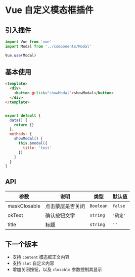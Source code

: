 # Vue 自定义模态框插件

## 引入插件

```js
import Vue from 'vue'
import Modal from '../components/Modal'

Vue.use(Modal)
```

## 基本使用

```html
<template>
  <div>
    <button @click="showModal">showModal</button>
  </div>
</template>
```

```js

export default {
  data() {
    return {}
  },
  methods: {
    showModal() {
      this.$modal({
        title: 'test'
      })
    }
  }
}
```

## API
| 参数 | 说明 | 类型 | 默认值 |
| -- | -- | -- | -- |
| maskClosable | 点击蒙层是否关闭 | `Boolean` | `false` |
| okText | 确认按钮文字 | `string` | `'确定'` |
| title | 标题 | `string` | `''` |

## 下一个版本

* 支持 `content` 模态框正文内容
* 支持 `slot` 自定义内容
* 增加关闭按钮，以及 `closable` 参数控制其显示